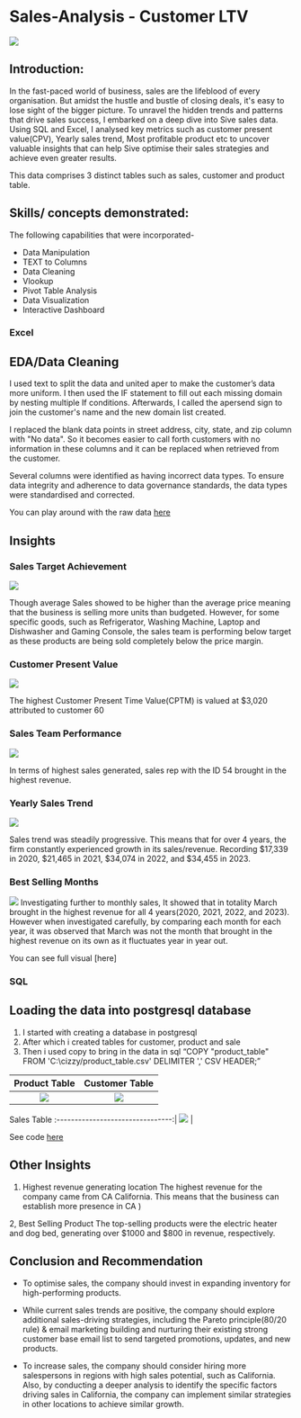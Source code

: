 # Sales-Analysis - Customer LTV 

![](sales-intro.jpg)

## Introduction:
In the fast-paced world of business, sales are the lifeblood of every organisation. But amidst the hustle and bustle of closing deals, it's easy to lose sight of the bigger picture. To unravel the hidden trends and patterns that drive sales success, I embarked on a deep dive into  Sive sales data.
Using SQL and Excel, I analysed key metrics such as customer present value(CPV), Yearly sales trend, Most profitable product etc to uncover valuable insights that can help Sive optimise their sales strategies and achieve even greater results.

This data comprises 3 distinct tables such as sales, customer and product table. 

## Skills/ concepts demonstrated:
The following capabilities that were incorporated-
- Data Manipulation
- TEXT to Columns
- Data Cleaning
- Vlookup
- Pivot Table Analysis
- Data Visualization
- Interactive Dashboard

### Excel
## EDA/Data Cleaning

I used text to split the data and united aper to make the customer’s data more uniform. I then used the IF statement to fill out each missing domain by nesting multiple If conditions. Afterwards, I called the apersend sign to join the customer's name and the new domain list created.

I replaced the blank data points in street address, city, state, and zip column with "No data". So it becomes easier to call forth customers with no information in these columns and it can be replaced when retrieved from the customer.

Several columns were identified as having incorrect data types. To ensure data integrity and adherence to data governance standards, the data types were standardised and corrected.

You can play around with the raw data [here](https://drive.google.com/drive/folders/1WzOf39aLm3jwkNEi1z_YC5JtMoSSEo11?usp=sharing)

## Insights
### Sales Target Achievement
![](salestarget.png)

Though average Sales showed  to be higher than the average price meaning that the business is selling more units than budgeted. However, for some specific goods, such as Refrigerator, Washing Machine, Laptop and Dishwasher and Gaming Console, the sales team is performing below target as these products are being sold completely below the price margin.

### Customer Present Value
![](cpv.png)

The highest Customer Present Time Value(CPTM) is valued at $3,020 attributed to customer 60

### Sales Team Performance
![](sales2.png)

In terms of highest sales generated, sales rep with the ID 54 brought in the highest revenue.

### Yearly Sales Trend
![](yearlysales.png)

Sales trend was steadily progressive. This means that for over 4 years, the firm constantly experienced growth in its sales/revenue. Recording $17,339 in 2020, $21,465 in 2021, $34,074 in 2022, and $34,455 in 2023.

### Best Selling Months
![](monthlysales.png)
Investigating further to monthly sales, It showed that in totality March brought in the highest revenue for all 4 years(2020, 2021, 2022, and 2023). However when investigated carefully, by comparing each month for each year, it was observed that March was not the month that brought in the highest revenue on its own as it fluctuates year in year out.

You can see full visual [here]


### SQL
## Loading the data into postgresql database
1. I started with creating a database in postgresql
2. After which i created tables for customer, product and sale
3. Then i used copy to bring in the data in sql “COPY "product_table" FROM 'C:\cizzy/product_table.csv' DELIMITER ',' CSV HEADER;”

Product Table                     |                   Customer Table
:--------------------------------:|:-----------------------------------:
![](table2.png)                   |         ![](table1.png)

Sales Table
:--------------------------------:|
![](table3.png)                   |

See code [here](https://github.com/rubytechme/Sales-Analysis---Customer-Lifetime-Value/blob/main/chizzy.sql)

## Other Insights
1. Highest revenue generating location
The highest revenue for the company came from CA California. This means that the business can establish more presence in CA )

2, Best Selling Product
The top-selling products were the electric heater and dog bed, generating over $1000 and $800 in revenue, respectively.


## Conclusion and Recommendation
- To optimise sales, the company should invest in expanding inventory for high-performing products.

- While current sales trends are positive, the company should explore additional sales-driving strategies, including the Pareto principle(80/20 rule) & email marketing building and nurturing their existing strong customer base email list to send targeted promotions, updates, and new products.

- To increase sales, the company should consider hiring more salespersons in regions with high sales potential, such as California. Also, by conducting a deeper analysis to identify the specific factors driving sales in California, the company can implement similar strategies in other locations to achieve similar growth.






